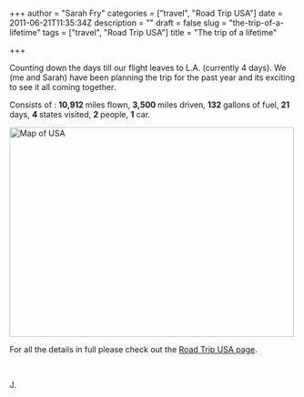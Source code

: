 +++
author = "Sarah Fry"
categories = ["travel", "Road Trip USA"]
date = 2011-06-21T11:35:34Z
description = ""
draft = false
slug = "the-trip-of-a-lifetime"
tags = ["travel", "Road Trip USA"]
title = "The trip of a lifetime"

+++


Counting down the days till our flight leaves to L.A. (currently 4 days). We (me and Sarah) have been planning the trip for the past year and its exciting to see it all coming together.

Consists of : <strong>10,912 </strong>miles flown, <strong>3,500 </strong>miles driven, <strong>132 </strong>gallons of fuel, <strong>21 </strong>days, <strong>4 </strong>states visited, <strong>2 </strong>people, <strong>1</strong> car.

<a title="Map of USA by jonfry22, on Flickr" href="http://www.flickr.com/photos/jonfry22/5856233835/"><img alt="Map of USA" src="http://farm3.static.flickr.com/2729/5856233835_91021812aa.jpg" width="500" height="368" /></a>

For all the details in full please check out the <a title="Road Trip USA" href="https://yayfryday.com/post/road-trip-usa/">Road Trip USA page</a>.

&nbsp;

J.

